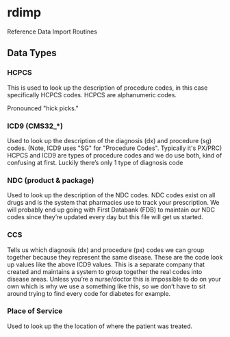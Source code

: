 # rdimp
Reference Data Import Routines

## Data Types

### HCPCS

This is used to look up the description of procedure codes, in this case specifically HCPCS codes. HCPCS are alphanumeric codes.

Pronounced "hick picks."

### ICD9 (CMS32_*)

Used to look up the description of the diagnosis (dx) and procedure (sg) codes. (Note, ICD9 uses "SG" for "Procedure Codes". Typically it's PX/PRC)
HCPCS and ICD9 are types of procedure codes and we do use both, kind of confusing at first. Luckily there’s only 1 type of diagnosis code

### NDC (product & package)

Used to look up the description of the NDC codes. NDC codes exist on all drugs and is the system that pharmacies use to track your prescription. We will probably end up going with First Databank (FDB) to maintain our NDC codes since they’re updated every day but this file will get us started.

### CCS

Tells us which diagnosis (dx) and procedure (px) codes we can group together because they represent the same disease. These are the code look up values like the above ICD9 values. This is a separate company that created and maintains a system to group together the real codes into disease areas. Unless you’re a nurse/doctor this is impossible to do on your own which is why we use a something like this, so we don’t have to sit around trying to find every code for diabetes for example.

### Place of Service

Used to look up the the location of where the patient was treated.
